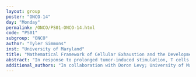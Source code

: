 ```yaml
---
layout: group
poster: "ONCO-14"
day: "Monday"
permalink: /ONCO/PS01-ONCO-14.html
code: "PS01"
subgroup: "ONCO"
author: "Tyler Simmons"
inst: "University of Maryland"
title: "Mathematical Framework of Cellular Exhaustion and the Development of the Tumor-Immune Stalemate"
abstract: "In response to prolonged tumor-induced stimulation, T cells will dysfunctionally develop into a state of exhaustion. The hypo-functionality of exhausted CD8+ T cells ineffectively combats solid tumors, creating a localized stalemate rather than promoting tumor eradication. In recent years, cellular exhaustion has been a promising target of modern immunotherapy efforts. Exhaustion based therapies attempt to “reverse” this exhaustion, thereby restoring normal effector cell function to better fight the tumor. In this talk we will describe a new mathematical model for modeling the dynamics of exhausted T cells as they interact with cancer. This model follows the development of an exhausted CD8+ T cell population and the subsequent tumor-immune stalemate. Analysis and modeling simulations provide potential future targets for immunotherapy."
additional_authors: "In collaboration with Doron Levy; University of Maryland"
---
```

